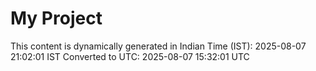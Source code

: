 # My Project

This content is dynamically generated in Indian Time (IST): 2025-08-07 21:02:01 IST
Converted to UTC: 2025-08-07 15:32:01 UTC

